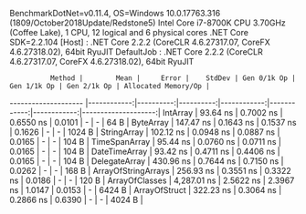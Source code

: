 
BenchmarkDotNet=v0.11.4, OS=Windows 10.0.17763.316 (1809/October2018Update/Redstone5)
Intel Core i7-8700K CPU 3.70GHz (Coffee Lake), 1 CPU, 12 logical and 6 physical cores
.NET Core SDK=2.2.104
  [Host]     : .NET Core 2.2.2 (CoreCLR 4.6.27317.07, CoreFX 4.6.27318.02), 64bit RyuJIT
  DefaultJob : .NET Core 2.2.2 (CoreCLR 4.6.27317.07, CoreFX 4.6.27318.02), 64bit RyuJIT


              Method |        Mean |     Error |    StdDev | Gen 0/1k Op | Gen 1/1k Op | Gen 2/1k Op | Allocated Memory/Op |
-------------------- |------------:|----------:|----------:|------------:|------------:|------------:|--------------------:|
            IntArray |    93.64 ns | 0.7002 ns | 0.6550 ns |      0.0101 |           - |           - |                64 B |
           ByteArray |   147.47 ns | 0.1643 ns | 0.1537 ns |      0.1626 |           - |           - |              1024 B |
         StringArray |   102.12 ns | 0.0948 ns | 0.0887 ns |      0.0165 |           - |           - |               104 B |
       TimeSpanArray |    95.44 ns | 0.0760 ns | 0.0711 ns |      0.0165 |           - |           - |               104 B |
       DateTimeArray |    93.42 ns | 0.4711 ns | 0.4406 ns |      0.0165 |           - |           - |               104 B |
       DelegateArray |   430.96 ns | 0.7644 ns | 0.7150 ns |      0.0262 |           - |           - |               168 B |
 ArrayOfStringArrays |   256.93 ns | 0.3551 ns | 0.3322 ns |      0.0186 |           - |           - |               120 B |
      ArrayOfClasses | 4,287.01 ns | 2.5622 ns | 2.3967 ns |      1.0147 |      0.0153 |           - |              6424 B |
       ArrayOfStruct |   322.23 ns | 0.3064 ns | 0.2866 ns |      0.6390 |           - |           - |              4024 B |
